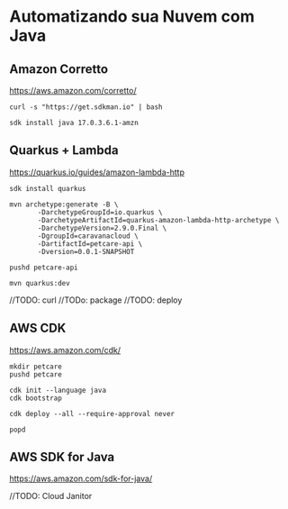 # Automatizando sua Nuvem com Java

## Amazon Corretto
https://aws.amazon.com/corretto/

```
curl -s "https://get.sdkman.io" | bash
```

```
sdk install java 17.0.3.6.1-amzn
```


## Quarkus + Lambda
https://quarkus.io/guides/amazon-lambda-http

```
sdk install quarkus
```

```
mvn archetype:generate -B \
       -DarchetypeGroupId=io.quarkus \
       -DarchetypeArtifactId=quarkus-amazon-lambda-http-archetype \
       -DarchetypeVersion=2.9.0.Final \
       -DgroupId=caravanacloud \
       -DartifactId=petcare-api \
       -Dversion=0.0.1-SNAPSHOT 
```

```
pushd petcare-api
```

```
mvn quarkus:dev
```

//TODO: curl
//TODo: package
//TODO: deploy

## AWS CDK
https://aws.amazon.com/cdk/

```
mkdir petcare
pushd petcare
```

```
cdk init --language java
cdk bootstrap
```

```
cdk deploy --all --require-approval never
```



```
popd
```

## AWS SDK for Java
https://aws.amazon.com/sdk-for-java/

//TODO: Cloud Janitor